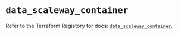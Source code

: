 # `data_scaleway_container`

Refer to the Terraform Registory for docs: [`data_scaleway_container`](https://registry.terraform.io/providers/scaleway/scaleway/2.17.0/docs/data-sources/container).
